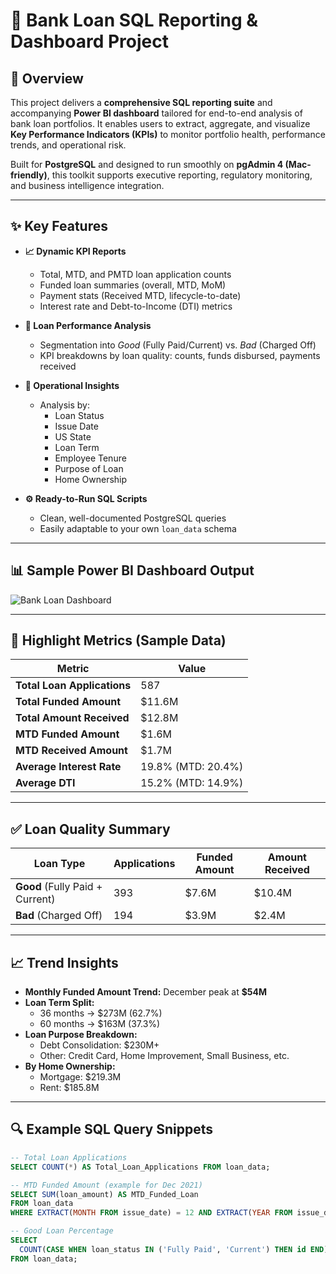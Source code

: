 # 🏦 Bank Loan SQL Reporting & Dashboard Project

## 📌 Overview

This project delivers a **comprehensive SQL reporting suite** and accompanying **Power BI dashboard** tailored for end-to-end analysis of bank loan portfolios. It enables users to extract, aggregate, and visualize **Key Performance Indicators (KPIs)** to monitor portfolio health, performance trends, and operational risk.

Built for **PostgreSQL** and designed to run smoothly on **pgAdmin 4 (Mac-friendly)**, this toolkit supports executive reporting, regulatory monitoring, and business intelligence integration.

---

## ✨ Key Features

- **📈 Dynamic KPI Reports**
  - Total, MTD, and PMTD loan application counts
  - Funded loan summaries (overall, MTD, MoM)
  - Payment stats (Received MTD, lifecycle-to-date)
  - Interest rate and Debt-to-Income (DTI) metrics

- **🎯 Loan Performance Analysis**
  - Segmentation into *Good* (Fully Paid/Current) vs. *Bad* (Charged Off)
  - KPI breakdowns by loan quality: counts, funds disbursed, payments received

- **🧠 Operational Insights**
  - Analysis by:
    - Loan Status
    - Issue Date
    - US State
    - Loan Term
    - Employee Tenure
    - Purpose of Loan
    - Home Ownership

- **⚙️ Ready-to-Run SQL Scripts**
  - Clean, well-documented PostgreSQL queries
  - Easily adaptable to your own `loan_data` schema

---

## 📊 Sample Power BI Dashboard Output

![Bank Loan Dashboard](images/bank-loan-dashboard.png)

---

## 📌 Highlight Metrics (Sample Data)

| Metric                          | Value           |
|---------------------------------|------------------|
| **Total Loan Applications**     | 587              |
| **Total Funded Amount**         | $11.6M           |
| **Total Amount Received**       | $12.8M           |
| **MTD Funded Amount**           | $1.6M            |
| **MTD Received Amount**         | $1.7M            |
| **Average Interest Rate**       | 19.8% (MTD: 20.4%) |
| **Average DTI**                 | 15.2% (MTD: 14.9%) |

---

## ✅ Loan Quality Summary

| Loan Type | Applications | Funded Amount | Amount Received |
|-----------|--------------|----------------|------------------|
| **Good** (Fully Paid + Current) | 393          | $7.6M            | $10.4M           |
| **Bad** (Charged Off)          | 194          | $3.9M            | $2.4M            |

---

## 📈 Trend Insights

- **Monthly Funded Amount Trend:** December peak at **$54M**
- **Loan Term Split:**
  - 36 months → $273M (62.7%)
  - 60 months → $163M (37.3%)
- **Loan Purpose Breakdown:**
  - Debt Consolidation: $230M+
  - Other: Credit Card, Home Improvement, Small Business, etc.
- **By Home Ownership:**
  - Mortgage: $219.3M
  - Rent: $185.8M

---

## 🔍 Example SQL Query Snippets

```sql
-- Total Loan Applications
SELECT COUNT(*) AS Total_Loan_Applications FROM loan_data;

-- MTD Funded Amount (example for Dec 2021)
SELECT SUM(loan_amount) AS MTD_Funded_Loan
FROM loan_data
WHERE EXTRACT(MONTH FROM issue_date) = 12 AND EXTRACT(YEAR FROM issue_date) = 2021;

-- Good Loan Percentage
SELECT 
  COUNT(CASE WHEN loan_status IN ('Fully Paid', 'Current') THEN id END) * 100.0 / COUNT(id) AS Good_Loan_Percentage
FROM loan_data;
